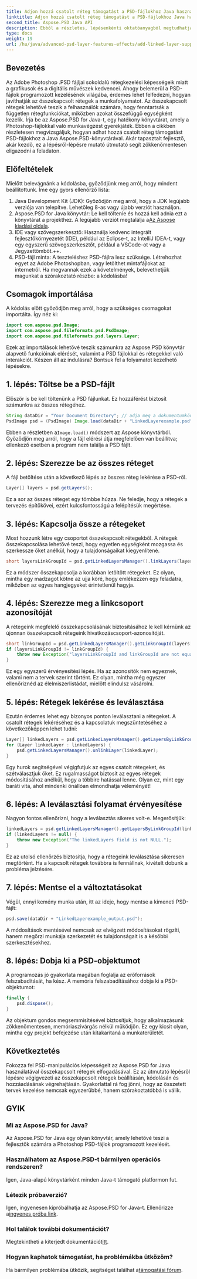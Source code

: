 ```yaml
---
title: Adjon hozzá csatolt réteg támogatást a PSD-fájlokhoz Java használatával
linktitle: Adjon hozzá csatolt réteg támogatást a PSD-fájlokhoz Java használatával
second_title: Aspose.PSD Java API
description: Ebből a részletes, lépésenkénti oktatóanyagból megtudhatja, hogyan adhat hozzá csatolt rétegek támogatását PSD-fájlokhoz az Aspose.PSD for Java használatával. Tökéletes tervezőknek és fejlesztőknek.
type: docs
weight: 19
url: /hu/java/advanced-psd-layer-features-effects/add-linked-layer-support-psd-files/
---
```

## Bevezetés
Az Adobe Photoshop .PSD fájljai sokoldalú rétegkezelési képességeik miatt a grafikusok és a digitális művészek kedvencei. Ahogy belemerül a PSD-fájlok programozott kezelésének világába, érdemes lehet felfedezni, hogyan javíthatják az összekapcsolt rétegek a munkafolyamatot. Az összekapcsolt rétegek lehetővé teszik a felhasználók számára, hogy fenntartsák a független rétegfunkciókat, miközben azokat összefüggő egységként kezelik. Írja be az Aspose.PSD for Java-t, egy hatékony könyvtárat, amely a Photoshop-fájlokkal való munkavégzést gyerekjáték. 
Ebben a cikkben részletesen megvizsgáljuk, hogyan adhat hozzá csatolt réteg támogatást PSD-fájlokhoz a Java Aspose.PSD-könyvtárával. Akár tapasztalt fejlesztő, akár kezdő, ez a lépésről-lépésre mutató útmutató segít zökkenőmentesen eligazodni a feladaton.
## Előfeltételek
Mielőtt belevágnánk a kódolásba, győződjünk meg arról, hogy mindent beállítottunk. Íme egy gyors ellenőrző lista:
1. Java Development Kit (JDK): Győződjön meg arról, hogy a JDK legújabb verziója van telepítve. Lehetőleg 8-as vagy újabb verziót használjon.
2.  Aspose.PSD for Java könyvtár: Le kell töltenie és hozzá kell adnia ezt a könyvtárat a projekthez. A legújabb verziót megtalálja a[Az Aspose kiadási oldala](https://releases.aspose.com/psd/java/).
3. IDE vagy szövegszerkesztő: Használja kedvenc integrált fejlesztőkörnyezetét (IDE), például az Eclipse-t, az IntelliJ IDEA-t, vagy egy egyszerű szövegszerkesztőt, például a VSCode-ot vagy a Jegyzettömböt.++.
4. PSD-fájl minta: A teszteléshez PSD-fájlra lesz szüksége. Létrehozhat egyet az Adobe Photoshopban, vagy letölthet mintafájlokat az internetről.
Ha megvannak ezek a követelmények, belevethetjük magunkat a szórakoztató részbe: a kódolásba!
## Csomagok importálása
A kódolás előtt győződjön meg arról, hogy a szükséges csomagokat importálta. Így néz ki:
```java
import com.aspose.psd.Image;
import com.aspose.psd.fileformats.psd.PsdImage;
import com.aspose.psd.fileformats.psd.layers.Layer;
```
Ezek az importálások lehetővé teszik számunkra az Aspose.PSD könyvtár alapvető funkcióinak elérését, valamint a PSD fájlokkal és rétegekkel való interakciót.
Készen áll az indulásra? Bontsuk fel a folyamatot kezelhető lépésekre.
## 1. lépés: Töltse be a PSD-fájlt
Először is be kell töltenünk a PSD fájlunkat. Ez hozzáférést biztosít számunkra az összes rétegéhez.
```java
String dataDir = "Your Document Directory"; // adja meg a dokumentumkönyvtárat
PsdImage psd = (PsdImage) Image.load(dataDir + "LinkedLayerexample.psd");
```
 Ebben a részletben a`Image.load()` módszert az Aspose könyvtárból. Győződjön meg arról, hogy a fájl elérési útja megfelelően van beállítva; ellenkező esetben a program nem találja a PSD fájlt. 
## 2. lépés: Szerezze be az összes réteget
A fájl betöltése után a következő lépés az összes réteg lekérése a PSD-ről.
```java
Layer[] layers = psd.getLayers();
```
Ez a sor az összes réteget egy tömbbe húzza. Ne feledje, hogy a rétegek a tervezés építőkövei, ezért kulcsfontosságú a felépítésük megértése.
## 3. lépés: Kapcsolja össze a rétegeket
Most hozzunk létre egy csoportot összekapcsolt rétegekből. A rétegek összekapcsolása lehetővé teszi, hogy egyetlen egységként mozgassa és szerkessze őket anélkül, hogy a tulajdonságaikat kiegyenlítené.
```java
short layersLinkGroupId = psd.getLinkedLayersManager().linkLayers(layers);
```
Ez a módszer összekapcsolja a korábban letöltött rétegeket. Ez olyan, mintha egy madzagot kötne az ujja köré, hogy emlékezzen egy feladatra, miközben az egyes hangjegyeket érintetlenül hagyja.
## 4. lépés: Szerezze meg a linkcsoport azonosítóját
A rétegeink megfelelő összekapcsolásának biztosításához le kell kérnünk az újonnan összekapcsolt rétegeink hivatkozáscsoport-azonosítóját.
```java
short linkGroupId = psd.getLinkedLayersManager().getLinkGroupId(layers[0]);
if (layersLinkGroupId != linkGroupId) {
    throw new Exception("layersLinkGroupId and linkGroupId are not equal.");
}
```
Ez egy egyszerű érvényesítési lépés. Ha az azonosítók nem egyeznek, valami nem a tervek szerint történt. Ez olyan, mintha még egyszer ellenőriznéd az élelmiszerlistádat, mielőtt elindulsz vásárolni.
## 5. lépés: Rétegek lekérése és leválasztása
Ezután érdemes lehet egy bizonyos ponton leválasztani a rétegeket. A csatolt rétegek lekéréséhez és a kapcsolatuk megszüntetéséhez a következőképpen lehet tudni:
```java
Layer[] linkedLayers = psd.getLinkedLayersManager().getLayersByLinkGroupId(linkGroupId);
for (Layer linkedLayer : linkedLayers) {
    psd.getLinkedLayersManager().unlinkLayer(linkedLayer);
}
```
Egy hurok segítségével végigfutjuk az egyes csatolt rétegeket, és szétválasztjuk őket. Ez rugalmasságot biztosít az egyes rétegek módosításához anélkül, hogy a többire hatással lenne. Olyan ez, mint egy baráti vita, ahol mindenki önállóan elmondhatja véleményét!
## 6. lépés: A leválasztási folyamat érvényesítése
Nagyon fontos ellenőrizni, hogy a leválasztás sikeres volt-e. Megerősítjük:
```java
linkedLayers = psd.getLinkedLayersManager().getLayersByLinkGroupId(linkGroupId);
if (linkedLayers != null) {
    throw new Exception("The linkedLayers field is not NULL.");
}
```
Ez az utolsó ellenőrzés biztosítja, hogy a rétegeink leválasztása sikeresen megtörtént. Ha a kapcsolt rétegek továbbra is fennállnak, kivételt dobunk a probléma jelzésére.
## 7. lépés: Mentse el a változtatásokat
Végül, ennyi kemény munka után, itt az ideje, hogy mentse a kimeneti PSD-fájlt:
```java
psd.save(dataDir + "LinkedLayerexample_output.psd");
```
A módosítások mentésével nemcsak az elvégzett módosításokat rögzíti, hanem megőrzi munkája szerkezetét és tulajdonságait is a későbbi szerkesztésekhez.
## 8. lépés: Dobja ki a PSD-objektumot
A programozás jó gyakorlata magában foglalja az erőforrások felszabadítását, ha kész. A memória felszabadításához dobja ki a PSD-objektumot:
```java
finally {
    psd.dispose();
}
```
Az objektum gondos megsemmisítésével biztosítjuk, hogy alkalmazásunk zökkenőmentesen, memóriaszivárgás nélkül működjön. Ez egy kicsit olyan, mintha egy projekt befejezése után kitakarítaná a munkaterületét.
## Következtetés
Fokozza fel PSD-manipulációs képességeit az Aspose.PSD for Java használatával összekapcsolt rétegek elfogadásával. Ez az útmutató lépésről lépésre végigvezeti az összekapcsolt rétegek beállításán, kódolásán és hozzáadásának végrehajtásán. Gyakorlattal rá fog jönni, hogy az összetett tervek kezelése nemcsak egyszerűbbé, hanem szórakoztatóbbá is válik.
## GYIK
### Mi az Aspose.PSD for Java?
Az Aspose.PSD for Java egy olyan könyvtár, amely lehetővé teszi a fejlesztők számára a Photoshop PSD-fájlok programozott kezelését.
### Használhatom az Aspose.PSD-t bármilyen operációs rendszeren?
Igen, Java-alapú könyvtárként minden Java-t támogató platformon fut.
### Létezik próbaverzió?
 Igen, ingyenesen kipróbálhatja az Aspose.PSD for Java-t. Ellenőrizze a[ingyenes próba link](https://releases.aspose.com/).
### Hol találok további dokumentációt?
 Megtekintheti a kiterjedt dokumentációt[itt](https://reference.aspose.com/psd/java/).
### Hogyan kaphatok támogatást, ha problémákba ütközöm?
 Ha bármilyen problémába ütközik, segítséget találhat a[támogatási fórum](https://forum.aspose.com/c/psd/34).